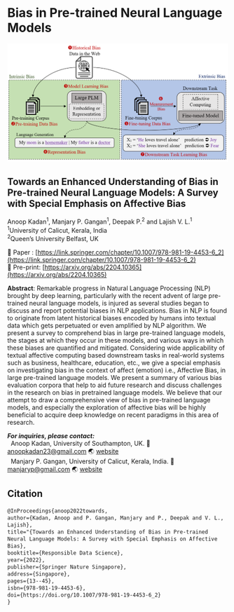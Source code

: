 # Bias in Pre-trained Neural Language Models
<img src= 'img/plm_bias.png' > </br>
## Towards an Enhanced Understanding of Bias in Pre-trained Neural Language Models: A Survey with Special Emphasis on Affective Bias </br>
Anoop Kadan<sup>1</sup>, Manjary P. Gangan<sup>1</sup>, Deepak P.<sup>2</sup>  and Lajish V. L.<sup>1</sup> </br>
<sup>1</sup>University of Calicut, Kerala, India </br>
<sup>2</sup>Queen’s University Belfast, UK </br>



:memo: Paper : [https://link.springer.com/chapter/10.1007/978-981-19-4453-6_2](https://link.springer.com/chapter/10.1007/978-981-19-4453-6_2) </br>
:memo: Pre-print: [https://arxiv.org/abs/2204.10365](https://arxiv.org/abs/2204.10365) </br>

**Abstract**: Remarkable progress in Natural Language Processing (NLP) brought by deep learning, particularly with the recent advent of large pre-trained neural language models, is injured as several studies began to discuss and report potential biases in NLP applications. Bias in NLP is found to originate from latent historical biases encoded by humans into textual data which gets perpetuated or even amplified by NLP algorithm. We present a survey to comprehend bias in large pre-trained language models, the stages at which they occur in these models, and various ways in which these biases are quantified and mitigated. Considering wide applicability of textual affective computing based downstream tasks in real-world systems such as business, healthcare, education, etc., we give a special emphasis on investigating bias in the context of affect (emotion) i.e., Affective Bias, in large pre-trained language models. We present a summary of various bias evaluation corpora that help to aid future research and discuss challenges in the research on bias in pretrained language models. We believe that our attempt to draw a comprehensive view of bias in pre-trained language models, and especially the exploration of affective bias will be highly beneficial to acquire deep knowledge on recent paradigms in this area of research. 


***For inquiries, please contact:*** </br>
&nbsp; Anoop Kadan, University of Southampton, UK. :email: anoopkadan23@gmail.com :earth_asia: [website](https://www.southampton.ac.uk/people/65qvt5/doctor-anoop-kadan)</br>
&nbsp; Manjary P. Gangan, University of Calicut, Kerala, India. :email: manjaryp@gmail.com :earth_asia: [website](https://dcs.uoc.ac.in/~manjary/) </br>


## Citation
```
@InProceedings{anoop2022towards,
author={Kadan, Anoop and P. Gangan, Manjary and P., Deepak and V. L., Lajish},
title="{Towards an Enhanced Understanding of Bias in Pre-trained Neural Language Models: A Survey with Special Emphasis on Affective Bias},
booktitle={Responsible Data Science},
year={2022},
publisher={Springer Nature Singapore},
address={Singapore},
pages={13--45},
isbn={978-981-19-4453-6},
doi={https://doi.org/10.1007/978-981-19-4453-6_2}
}
```
